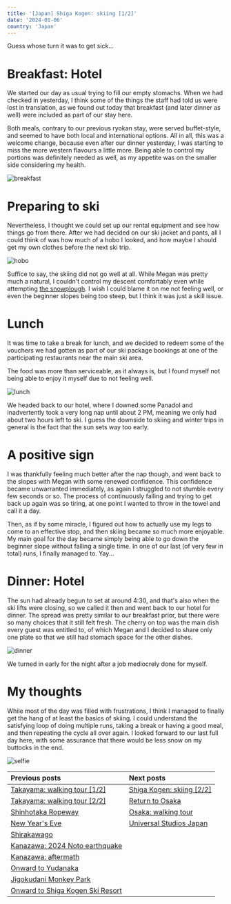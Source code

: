 ```yaml
---
title: '[Japan] Shiga Kogen: skiing [1/2]'
date: '2024-01-06'
country: 'Japan'
---
```


Guess whose turn it was to get sick...

# Breakfast: Hotel

We started our day as usual trying to fill our empty stomachs. When we had checked in yesterday, I think some of the things the staff had told us were lost in translation, as we found out today that breakfast (and later dinner as well) were included as part of our stay here.

Both meals, contrary to our previous ryokan stay, were served buffet-style, and seemed to have both local and international options. All in all, this was a welcome change, because even after our dinner yesterday, I was starting to miss the more western flavours a little more. Being able to control my portions was definitely needed as well, as my appetite was on the smaller side considering my health.

![breakfast](/images/posts/travel/japan-2023/shiga-kogen-skiing-1/breakfast.jpg)

# Preparing to ski

Nevertheless, I thought we could set up our rental equipment and see how things go from there. After we had decided on our ski jacket and pants, all I could think of was how much of a hobo I looked, and how maybe I should get my own clothes before the next ski trip.

![hobo](/images/posts/travel/japan-2023/shiga-kogen-skiing-1/hobo.jpg)

Suffice to say, the skiing did not go well at all. While Megan was pretty much a natural, I couldn't control my descent comfortably even while attempting [the snowplough](https://www.youtube.com/watch?v=tXUbCPuc4nw). I wish I could blame it on me not feeling well, or even the beginner slopes being too steep, but I think it was just a skill issue.

# Lunch

It was time to take a break for lunch, and we decided to redeem some of the vouchers we had gotten as part of our ski package bookings at one of the participating restaurants near the main ski area.

The food was more than serviceable, as it always is, but I found myself not being able to enjoy it myself due to not feeling well.

![lunch](/images/posts/travel/japan-2023/shiga-kogen-skiing-1/lunch.jpg)

We headed back to our hotel, where I downed some Panadol and inadvertently took a very long nap until about 2 PM, meaning we only had about two hours left to ski. I guess the downside to skiing and winter trips in general is the fact that the sun sets way too early.

# A positive sign

I was thankfully feeling much better after the nap though, and went back to the slopes with Megan with some renewed confidence. This confidence became unwarranted immediately, as again I struggled to not stumble every few seconds or so. The process of continuously falling and trying to get back up again was so tiring, at one point I wanted to throw in the towel and call it a day.

Then, as if by some miracle, I figured out how to actually use my legs to come to an effective stop, and then skiing became so much more enjoyable. My main goal for the day became simply being able to go down the beginner slope without falling a single time. In one of our last (of very few in total) runs, I finally managed to. Yay...

# Dinner: Hotel

The sun had already begun to set at around 4:30, and that's also when the ski lifts were closing, so we called it then and went back to our hotel for dinner. The spread was pretty similar to our breakfast prior, but there were so many choices that it still felt fresh. The cherry on top was the main dish every guest was entitled to, of which Megan and I decided to share only one plate so that we still had stomach space for the other dishes.

![dinner](/images/posts/travel/japan-2023/shiga-kogen-skiing-1/dinner.jpg)

We turned in early for the night after a job mediocrely done for myself.

# My thoughts

While most of the day was filled with frustrations, I think I managed to finally get the hang of at least the basics of skiing. I could understand the satisfying loop of doing multiple runs, taking a break or having a good meal, and then repeating the cycle all over again. I looked forward to our last full day here, with some assurance that there would be less snow on my buttocks in the end.

![selfie](/images/posts/travel/japan-2023/shiga-kogen-skiing-1/selfie.jpg)

| Previous posts | Next posts |
| :---           | :---       |
| [Takayama: walking tour [1/2]](./takayama-walking-tour-1) | [Shiga Kogen: skiing [2/2]](./shiga-kogen-skiing-2) |
| [Takayama: walking tour [2/2]](./takayama-walking-tour-2) | [Return to Osaka](./return-to-osaka) |
| [Shinhotaka Ropeway](./shinhotaka-ropeway) | [Osaka: walking tour](./osaka-walking-tour) |
| [New Year's Eve](./new-years-eve) | [Universal Studios Japan](./usj) |
| [Shirakawago](./shirakawago) | |
| [Kanazawa: 2024 Noto earthquake](./kanazawa-earthquake) | |
| [Kanazawa: aftermath](./kanazawa-aftermath) | |
| [Onward to Yudanaka](./onward-to-yudanaka.md) | |
| [Jigokudani Monkey Park](./jigokudani-monkey-park) | |
| [Onward to Shiga Kogen Ski Resort](./onward-to-shiga-kogen) | |
